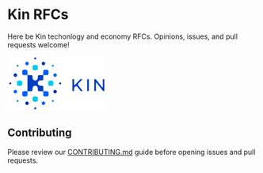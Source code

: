 # Kin RFCs

Here be Kin techonlogy and economy RFCs.
Opinions, issues, and pull requests welcome!

![Kin Token](kin.png)

## Contributing

Please review our [CONTRIBUTING.md](CONTRIBUTING.md) guide before opening issues and pull requests.
